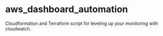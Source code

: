 # aws_dashboard_automation
Cloudformation and Terraform script for leveling up your monitoring with cloudwatch.
